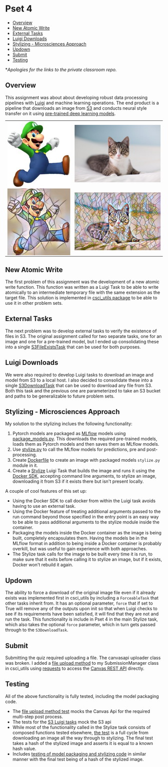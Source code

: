# Pset 4

<!-- START doctoc generated TOC please keep comment here to allow auto update -->
<!-- DON'T EDIT THIS SECTION, INSTEAD RE-RUN doctoc TO UPDATE -->

- [Overview](#overview)
- [New Atomic Write](#new-atomic-write)
- [External Tasks](#external-tasks)
- [Luigi Downloads](#luigi-downloads)
- [Stylizing - Microsciences Approach](#stylizing---microsciences-approach)
- [Updown](#updown)
- [Submit](#submit)
- [Testing](#testing)

<!-- END doctoc generated TOC please keep comment here to allow auto update -->
**Apologies for the links to the private classroom repo.*

## Overview

This assignment was about about developing robust data processing pipelines with [Luigi](https://luigi.readthedocs.io/en/stable/) and machine learning operations. The end product is a pipeline that downloads an image from [S3](https://docs.aws.amazon.com/s3/index.html) and conducts neural style transfer on it using [pre-trained deep learning models](https://github.com/abhiskk/fast-neural-style).

<table>
    <tr><td><img src="pset_4/images/luigi.jpg" align="left"></td><td><img width=300 src="pset_4/images/cat.jpg"></td></tr>
    <tr><td><img src="pset_4/images/luigi_mosaic.jpg" align="left"></td><td><img width=300 src="pset_4/images/cat_mosaic.jpg"></td></tr>
</table>


## New Atomic Write
The first problem of this assignment was the development of a new atomic write function. This function was written as a Luigi Task to be able to write atomically to an intermediate temporary file with the same extension as the target file. This solution is implemented in [csci_utils package](https://github.com/csci-e-29/2021sp-csci-utils-CalebEverett/blob/ca4cd04ec0f7bc73735c89618c0932da2dbe640b/src/csci_utils/luigi/__init__.py#L45) to be able to use it in other problem sets.

## External Tasks
The next problem was to develop external tasks to verify the existence of files in S3. The original assignment called for two separate tasks, one for an image and one for a pre-trained model, but I ended up consolidating these into a single [S3FileExistsTask](https://github.com/csci-e-29/2021sp-csci-utils-CalebEverett/blob/ca4cd04ec0f7bc73735c89618c0932da2dbe640b/src/csci_utils/luigi/__init__.py#L49) that can be used for both purposes.

## Luigi Downloads
We were also required to develop Luigi tasks to download an image and model from S3 to a local host. I also decided to consolidate these into a single [S3DownloadTask](https://github.com/csci-e-29/2021sp-csci-utils-CalebEverett/blob/ca4cd04ec0f7bc73735c89618c0932da2dbe640b/src/csci_utils/luigi/__init__.py#L67) that can be used to download any file from S3. Both this task and the previous one are parameterized to take an S3 bucket and paths to be generalizable to future problem sets.

## Stylizing - Microsciences Approach
My solution to the stylizing inclues the following functionality:
1. Pytorch models are packaged as [MLflow](https://www.mlflow.org/docs/latest/index.html) models using [package_models.py](https://github.com/CalebEverett/2021sp-pset-4-CalebEverett/blob/master/pset_4/package_models/package_models.py). This downloads the required pre-trained models, loads them as Pytorch models and then saves them as MLflow models.
2. Use [stylize.py](https://github.com/CalebEverett/2021sp-pset-4-CalebEverett/blob/master/pset_4/stylize.py) to call the MLflow models for predictions, pre and post-processing.
3. Create [Dockerfile](https://github.com/CalebEverett/2021sp-pset-4-CalebEverett/blob/master/pset_4/Dockerfile) to create an image with packaged models `stylize.py` module in it.
4. Create a [Stylize](https://github.com/CalebEverett/2021sp-pset-4-CalebEverett/blob/master/pset_4/__init__.py) Luigi Task that builds the image and runs it using the [Docker SDK](https://github.com/CalebEverett/2021sp-pset-4-CalebEverett/blob/master/pset_4/__init__.py), accepting command line arguments, to stylize an image, downloading it from S3 if it exists there but isn't present locally.

A couple of cool features of this set up:
   * Using the Docker SDK to call docker from within the Luigi task avoids having to use an external task.
   * Using the Docker feature of treating additional arguments passed to the run command beyond those specified in the entry point is an easy way to be able to pass additional arguments to the stylize module inside the container.
   * Packaging the models inside the Docker container as the image is being built, completely encapsulates them. Having the models be in the MLflow format in addition to being inside a Docker container is probably overkill, but was useful to gain experience with both approaches.
   * The Stylize task calls for the image to be built every time it is run, to make sure that it exits before calling it to stylize an image, but if it exists, Docker won't rebuild it again.

## Updown
The ability to force a download of the original image file even if it already exists was implemented first
in csci_utils by including a `ForceableTask` that other tasks inherit from. It has an optional parameter,
`force` that if set to True will remove any of the outputs upon init so that when Luigi checks to see if
its requirements have been satisfied, it will find that they are not and run the task. This functionality is
include in Pset 4 in the main Stylize task, which also takes the optional `force` parameter, which in turn gets passed through to the `S3DownloadTask`.

## Submit
Submitting the quiz required uploading a file. The canvasapi uploader class was broken. I added a [file upload method](https://github.com/csci-e-29/2021sp-csci-utils-CalebEverett/blob/ca4cd04ec0f7bc73735c89618c0932da2dbe640b/src/csci_utils/canvas_utils/__init__.py#L281) to my SubmissionManager class in csci_utils using [requests](https://docs.python-requests.org/en/master/) to access the [Canvas REST API](https://canvas.instructure.com/doc/api/) directly.

## Testing
All of the above functionality is fully tested, including the model packaging code.
* The [file upload method test](https://github.com/csci-e-29/2021sp-csci-utils-CalebEverett/blob/ca4cd04ec0f7bc73735c89618c0932da2dbe640b/src/csci_utils/canvas_utils/tests.py#L264) mocks the Canvas Api for the required multi-step post process.
* The tests for the [S3 Luigi tasks](https://github.com/csci-e-29/2021sp-csci-utils-CalebEverett/blob/ca4cd04ec0f7bc73735c89618c0932da2dbe640b/src/csci_utils/luigi/tests.py#L67) mock the S3 api
* While most of the functionality called in the Stylize task consists of composed functions tested elsewhere, [the test](https://github.com/CalebEverett/2021sp-pset-4-CalebEverett/blob/e1ee5859eee7e96242662d28001165dd3e63ea76/tests/test_pset.py#L19) is a full cycle from downloading an image all the way through to stylizing. The final test takes a hash of the stylized image and asserts it is equal to a known hash value.
* Includes [testing of model packaging and stylizing code](https://github.com/CalebEverett/2021sp-pset-4-CalebEverett/blob/e1ee5859eee7e96242662d28001165dd3e63ea76/tests/test_pset.py#L53) in similar manner with the final test being of a hash of the stylized image.
